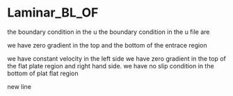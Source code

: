 # Laminar_BL_OF
the boundary condition in the u
the boundary condition in the u file are

we have zero gradient in the top and the bottom of the entrace region

we have constant velocity in the left side we have zero gradient in the top of the flat plate region and right hand side. we have no slip condition in the bottom of plat flat region

new line
